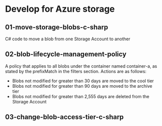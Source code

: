 # Develop for Azure storage

## 01-move-storage-blobs-c-sharp

C# code to move a blob from one Storage Account to another

## 02-blob-lifecycle-management-policy

A policy that applies to all blobs under the container named container-a, as stated by the prefixMatch in the filters section. Actions are as follows:

* Blobs not modified for greater than 30 days are moved to the cool tier
* Blobs not modified for greater than 90 days are moved to the archive tier
* Blobs not modified for greater than 2,555 days are deleted from the Storage Account

## 03-change-blob-access-tier-c-sharp
